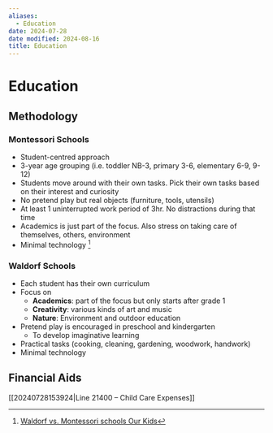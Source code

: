 ```yaml
---
aliases:
  - Education
date: 2024-07-28
date modified: 2024-08-16
title: Education
---
```


# Education

## Methodology

### Montessori Schools

- Student-centred approach
- 3-year age grouping (i.e. toddler NB-3, primary 3-6, elementary 6-9, 9-12)
- Students move around with their own tasks. Pick their own tasks based on their interest and curiosity
- No pretend play but real objects (furniture, tools, utensils)
- At least 1 uninterrupted work period of 3hr. No distractions during that time
- Academics is just part of the focus. Also stress on taking care of themselves, others, environment
- Minimal technology [^1]

### Waldorf Schools

- Each student has their own curriculum
- Focus on
	- **Academics**: part of the focus but only starts after grade 1
	- **Creativity**: various kinds of art and music
	- **Nature**: Environment and outdoor education
- Pretend play is encouraged in preschool and kindergarten
	- To develop imaginative learning
- Practical tasks (cooking, cleaning, gardening, woodwork, handwork)
- Minimal technology

## Financial Aids

[[20240728153924|Line 21400 – Child Care Expenses]]

[^1]: [Waldorf vs. Montessori schools  Our Kids](https://www.ourkids.net/blog/waldorf-vs-montessori-schools)
